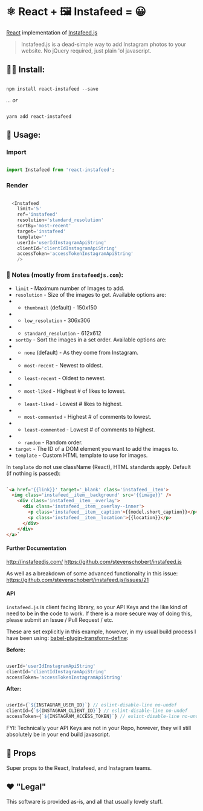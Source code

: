 # ⚛️ React + 🖼️ Instafeed = 😀️
[React](https://facebook.github.io/react/) implementation of [Instafeed.js](http://instafeedjs.com/)

> Instafeed.js is a dead-simple way to add Instagram photos to your website. No jQuery required, just plain 'ol javascript.

## 👩‍💻️ Install:

```shell

npm install react-instafeed --save
```

*... or*

```shell

yarn add react-instafeed
```

## 🔑 Usage:

### Import
```javascript

import Instafeed from 'react-instafeed';
```
### Render
```javascript

  <Instafeed
    limit='5'
    ref='instafeed'
    resolution='standard_resolution'
    sortBy='most-recent'
    target='instafeed'
    template=''
    userId='userIdInstagramApiString'
    clientId='clientIdInstagramApiString'
    accessToken='accessTokenInstagramApiString'
    />
```

### 📓️ Notes (mostly from `instafeedjs.com`):

- `limit` - Maximum number of Images to add.
- `resolution` -  Size of the images to get. Available options are:
- - `thumbnail` (default) - 150x150
- - `low_resolution` - 306x306
- - `standard_resolution` - 612x612
- `sortBy` - Sort the images in a set order. Available options are:
- - `none` (default) - As they come from Instagram.
- - `most-recent` - Newest to oldest.
- - `least-recent` - Oldest to newest.
- - `most-liked` - Highest # of likes to lowest.
- - `least-liked` - Lowest # likes to highest.
- - `most-commented` - Highest # of comments to lowest.
- - `least-commented` - Lowest # of comments to highest.
- - `random` - Random order.
- `target` - The ID of a DOM element you want to add the images to.
- `template` - Custom HTML template to use for images.

In `template` do not use className (React), HTML standards apply.
Default (if nothing is passed):
```html

`<a href='{{link}}' target='_blank' class='instafeed__item'>
  <img class='instafeed__item__background' src='{{image}}' />
    <div class='instafeed__item__overlay'>
      <div class='instafeed__item__overlay--inner'>
        <p class='instafeed__item__caption'>{{model.short_caption}}</p>
        <p class='instafeed__item__location'>{{location}}</p>
      </div>
    </div>
</a>`
```
#### Further Documentation
http://instafeedjs.com/
https://github.com/stevenschobert/instafeed.js

As well as a breakdown of some advanced functionality in this issue:
https://github.com/stevenschobert/instafeed.js/issues/21

#### API
`instafeed.js` is client facing library, so your API Keys and the like kind of need to be in the code to work. If there is a more secure way of doing this, please submit an Issue / Pull Request / etc.

These are set explicitly in this example, however, in my usual build process I have been using: [babel-plugin-transform-define](https://github.com/FormidableLabs/babel-plugin-transform-define):

**Before:**
```javascript

userId='userIdInstagramApiString'
clientId='clientIdInstagramApiString'
accessToken='accessTokenInstagramApiString'
```
**After:**
```javascript

userId={`${INSTAGRAM_USER_ID}`} // eslint-disable-line no-undef
clientId={`${INSTAGRAM_CLIENT_ID}`} // eslint-disable-line no-undef
accessToken={`${INSTAGRAM_ACCESS_TOKEN}`} // eslint-disable-line no-undef
```

FYI: Technically your API Keys are not in your Repo, however, they will still absolutely be in your end build javascript.

## 🙌 Props
Super props to the React, Instafeed, and Instagram teams️.

## ❤️ "Legal"
This software is provided as-is, and all that usually lovely stuff.
